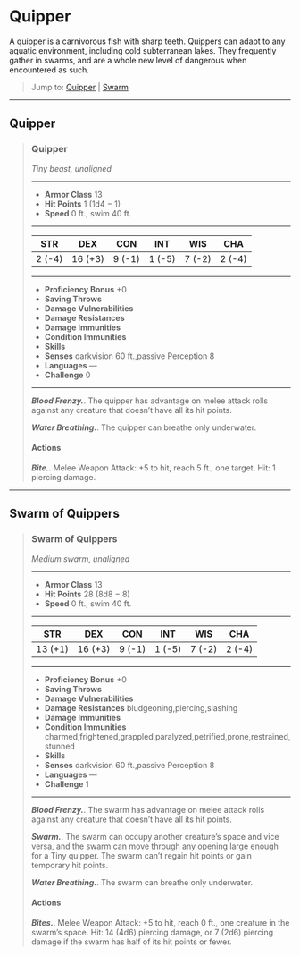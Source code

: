 # Quipper
A quipper is a carnivorous fish with sharp teeth. Quippers can adapt to any aquatic environment, including cold subterranean lakes. They frequently gather in swarms, and are a whole new level of dangerous when encountered as such.

> Jump to: [Quipper](#quipper-1) | [Swarm](#swarm-of-quippers)

---

## Quipper

>### Quipper
>*Tiny beast, unaligned*
>___
>- **Armor Class** 13
>- **Hit Points** 1 (1d4 − 1)
>- **Speed** 0 ft., swim 40 ft.
>___
>|**STR**|**DEX**|**CON**|**INT**|**WIS**|**CHA**|
>|:---:|:---:|:---:|:---:|:---:|:---:|
>|2 (-4)|16 (+3)|9 (-1)|1 (-5)|7 (-2)|2 (-4)|
>
>___
>- **Proficiency Bonus** +0
>- **Saving Throws** 
>- **Damage Vulnerabilities** 
>- **Damage Resistances** 
>- **Damage Immunities** 
>- **Condition Immunities** 
>- **Skills** 
>- **Senses** darkvision 60 ft.,passive Perception 8
>- **Languages** —
>- **Challenge** 0
>___
>***Blood Frenzy.***. The quipper has advantage on melee attack rolls against any creature that doesn’t have all its hit points.
>
>***Water Breathing.***. The quipper can breathe only underwater.
>
>#### Actions
>***Bite.***. Melee Weapon Attack: +5 to hit, reach 5 ft., one target. Hit: 1 piercing damage.
>

---

## Swarm of Quippers

>### Swarm of Quippers
>*Medium swarm, unaligned*
>___
>- **Armor Class** 13
>- **Hit Points** 28 (8d8 − 8)
>- **Speed** 0 ft., swim 40 ft.
>___
>|**STR**|**DEX**|**CON**|**INT**|**WIS**|**CHA**|
>|:---:|:---:|:---:|:---:|:---:|:---:|
>|13 (+1)|16 (+3)|9 (-1)|1 (-5)|7 (-2)|2 (-4)|
>
>___
>- **Proficiency Bonus** +0
>- **Saving Throws** 
>- **Damage Vulnerabilities** 
>- **Damage Resistances** bludgeoning,piercing,slashing
>- **Damage Immunities** 
>- **Condition Immunities** charmed,frightened,grappled,paralyzed,petrified,prone,restrained,stunned
>- **Skills** 
>- **Senses** darkvision 60 ft.,passive Perception 8
>- **Languages** —
>- **Challenge** 1
>___
>***Blood Frenzy.***. The swarm has advantage on melee attack rolls against any creature that doesn’t have all its hit points.
>
>***Swarm.***. The swarm can occupy another creature’s space and vice versa, and the swarm can move through any opening large enough for a Tiny quipper. The swarm can’t regain hit points or gain temporary hit points.
>
>***Water Breathing.***. The swarm can breathe only underwater.
>
>#### Actions
>***Bites.***. Melee Weapon Attack: +5 to hit, reach 0 ft., one creature in the swarm’s space. Hit: 14 (4d6) piercing damage, or 7 (2d6) piercing damage if the swarm has half of its hit points or fewer.
>
